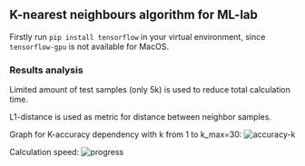 ## K-nearest neighbours algorithm for ML-lab

Firstly run `pip install tensorflow` in your virtual environment, since `tensorflow-gpu` is not available for MacOS.

### Results analysis

Limited amount of test samples (only 5k) is used to reduce total calculation time.

L1-distance is used as metric for distance between neighbor samples.

Graph for K-accuracy dependency with k from 1 to k_max=30:
![accuracy-k](https://user-images.githubusercontent.com/20597105/67742504-4f27ee00-fa2d-11e9-9892-46e918d7fc67.png)

Calculation speed:
![progress](https://user-images.githubusercontent.com/20597105/67742549-6c5cbc80-fa2d-11e9-977b-6a3d961be397.png)
